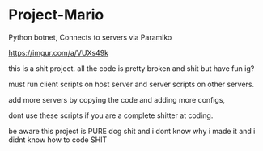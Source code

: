 # Project-Mario
Python botnet, Connects to servers via Paramiko

https://imgur.com/a/VUXs49k

this is a shit project. all the code is pretty broken and shit but have fun ig?

must run client scripts on host server and server scripts on other servers. 

add more servers by copying the code and adding more configs,

dont use these scripts if you are a complete shitter at coding.



be aware this project is PURE dog shit and i dont know why i made it and i didnt know how to code SHIT
